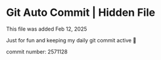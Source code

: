 # Git Auto Commit | Hidden File

This file was added Feb 12, 2025

Just for fun and keeping my daily git commit active 🤪

commit number: 2571128
